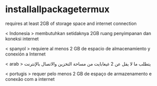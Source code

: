# installallpackagetermux
requires at least 2GB of storage space and internet connection

< Indonesia >
membutuhkan setidaknya 2GB ruang penyimpanan dan koneksi internet

< spanyol >
requiere al menos 2 GB de espacio de almacenamiento y conexión a Internet

< arab >
يتطلب ما لا يقل عن 2 غيغابايت من مساحة التخزين والاتصال بالإنترنت

< portugis >
requer pelo menos 2 GB de espaço de armazenamento e conexão com a internet
